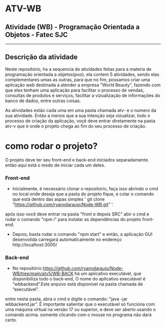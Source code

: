 # ATV-WB
## Atividade (WB) - Programação Orientada a Objetos - Fatec SJC

-------------------------------------
## Descrição da atividade

Neste repositório, ha a sequencia de atividades feitas para a materia de programação orientada a objetos(poo). ela contem 5 atividades, sendo elas complementares umas as outras, para que no fim, possamos criar uma aplicação web destinada a atender a empresa "World Beauty", fazendo com que eles tenham uma aplicação para facilitar o processo de vendas, consultas de produtos e serviços, facilitar a vizualização de informações do banco de dados, entre outras coisas.

As atividades estão cada uma em uma pasta chamada atv- e o numero da sua atividade. Então a menos que a sua intenção seja vizualizar, todo o processo de criação da aplicação, voçê deve entrar diretamente na pasta atv-v que é onde o projeto chega ao fim do seu processo de criação.

# como rodar o projeto?

O projeto deve ter seu front-end e back-end iniciados separadamente. então aqui está o modo de iniciar cada um deles.

### Front-end

* Inicialmente, é necessário clonar o repositorio, faça isso abrindo o cmd no local onde deseja que a pasta do projeto fique, e colar o comando que está dentro das aspas simples ' git clone "https://github.com/ryanvdaraujo/Node-WB.git"  '.

após isso você deve entrar na pasta "front e depois SRC" abir o cmd e rodar o comando "npm i" para instalar as dependências do projeto front-end.

* Depois, basta rodar o comando "npm start" e então, a aplicação GUI desenvolida carregará automaticamente no endereço http://localhost:3000/


### Back-end

* No repositório https://github.com/ryanvdaraujo/Node-WB/tree/main/atv5/WB-BACK há  um aplicativo  executável,  que  disponibiliza  todo  o  back-end, O  nome do aplicativo executável é “wbbackend”.Este arquivo está disponível na pasta chamada de “executável”.

entre nesta pasta, abra o cmd e digite o comando: “java -jar wbbackend.jar”. É importante salientar que o executável só funciona  com  uma máquina virtual na versão 17 ou superior, e deve ser aberto usando o comando acima. somente clicando com o mouse no programa não dará certo.



